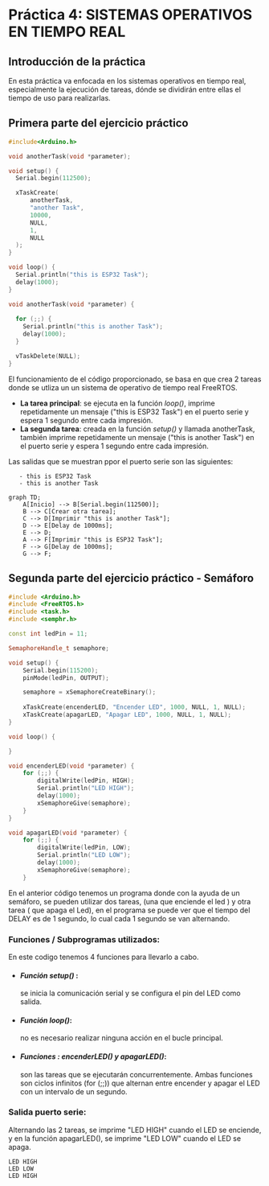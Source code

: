# Práctica 4: SISTEMAS OPERATIVOS EN TIEMPO REAL
## Introducción de la práctica
En esta práctica va enfocada en los sistemas operativos en tiempo real, especialmente la ejecución de tareas, dónde se dividirán entre ellas el tiempo de uso para realizarlas.

## Primera parte del ejercicio práctico
```c++
#include<Arduino.h>

void anotherTask(void *parameter);

void setup() {
  Serial.begin(112500);

  xTaskCreate(
      anotherTask,     
      "another Task",  
      10000,           
      NULL,             
      1,               
      NULL              
  );
}

void loop() {
  Serial.println("this is ESP32 Task");
  delay(1000);
}

void anotherTask(void *parameter) {
  
  for (;;) {
    Serial.println("this is another Task");
    delay(1000);
  }

  vTaskDelete(NULL);
}
```
El funcionamiento de el código proporcionado, se basa en que crea 2 tareas donde se utliza un un sistema de operativo de tiempo real FreeRTOS.

- **La tarea principal**: se ejecuta en la función *loop()*, imprime repetidamente un mensaje ("this is ESP32 Task") en el puerto serie y espera 1 segundo entre cada impresión.
- **La segunda tarea**: creada en la función *setup()* y llamada anotherTask, también imprime repetidamente un mensaje ("this is another Task") en el puerto serie y espera 1 segundo entre cada impresión.

Las salidas que se muestran ppor el puerto serie son las siguientes:
```
   - this is ESP32 Task
   - this is another Task
```
```mermaid
graph TD;
    A[Inicio] --> B[Serial.begin(112500)];
    B --> C[Crear otra tarea];
    C --> D[Imprimir "this is another Task"];
    D --> E[Delay de 1000ms];
    E --> D;
    A --> F[Imprimir "this is ESP32 Task"];
    F --> G[Delay de 1000ms];
    G --> F;
```
## Segunda parte del ejercicio práctico - Semáforo
```c++
#include <Arduino.h>
#include <FreeRTOS.h>
#include <task.h>
#include <semphr.h>

const int ledPin = 11;

SemaphoreHandle_t semaphore;

void setup() {
    Serial.begin(115200);
    pinMode(ledPin, OUTPUT);

    semaphore = xSemaphoreCreateBinary();
    
    xTaskCreate(encenderLED, "Encender LED", 1000, NULL, 1, NULL);
    xTaskCreate(apagarLED, "Apagar LED", 1000, NULL, 1, NULL);
}

void loop() {

}

void encenderLED(void *parameter) {
    for (;;) {
        digitalWrite(ledPin, HIGH);
        Serial.println("LED HIGH");
        delay(1000);
        xSemaphoreGive(semaphore); 
    }
}

void apagarLED(void *parameter) {
    for (;;) {
        digitalWrite(ledPin, LOW);
        Serial.println("LED LOW");
        delay(1000);
        xSemaphoreGive(semaphore); 
    } 
```
En el anterior código tenemos un programa donde con la ayuda de un semáforo, se pueden utilizar dos tareas, (una que enciende el led ) y otra tarea ( que apaga el Led), en el programa se puede ver que el tiempo del DELAY es de 1 segundo, lo cual cada 1 segundo se van alternando.

### Funciones / Subprogramas utilizados: 

En este codigo tenemos 4 funciones para llevarlo a cabo.

 - #### *Función setup()* :
   se inicia la comunicación serial y se configura el pin del LED como salida.

 - #### *Función loop()*:
   no es necesario realizar ninguna acción en el bucle principal.

 - #### *Funciones : encenderLED() y apagarLED()*:
   son las tareas que se ejecutarán concurrentemente. Ambas funciones son ciclos infinitos (for (;;)) que alternan entre encender y apagar el LED con un intervalo de un segundo.

### Salida puerto serie:

Alternando las 2 tareas, se imprime "LED HIGH" cuando el LED se enciende, y en la función apagarLED(), se imprime "LED LOW" cuando el LED se apaga. 

```
LED HIGH
LED LOW
LED HIGH
```
   
   
